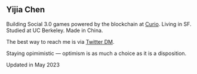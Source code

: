 ## **Yijia Chen**

Building Social 3.0 games powered by the blockchain at [Curio](https://www.curio.gg/). Living in SF. Studied at UC Berkeley. Made in China.

The best way to reach me is via [Twitter DM](https://twitter.com/0x1plus).

Staying opimimistic — optimism is as much a choice as it is a disposition.

Updated in May 2023
